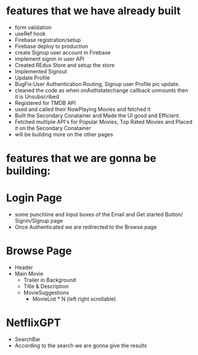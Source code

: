 # features that we have already built
- form validation
- useRef hook
- Firebase registration/setup
- Firebase deploy to production 
- create Signup  user account in Firebase 
- implement signin in user API
- Created REdux Store and setup the store
- Implemented Signout
- Update Profile
- BugFix:User Authentication Routing, Signup user Profile pic update.
- cleaned the code as when onAuthstatechange callback unmounts then it is Unsubscribed 
- Registered for TMDB API
- used and called their NowPlaying Movies and fetched it
- Built the Secondary Conatainer and Made the UI good and Efficient.
- Fetched multiple API's for Popular Movies, Top Rated Movies and Placed it on the Secondary Conatainer
- will be building more on the other pages











# features that we are gonna be building:


# Login Page
- some punchline and Input boxes of the Email and Get started Button/ Signin/Signup page
- Once Authenticated we are redirected to the Browse page


# Browse Page
- Header
- Main Movie
  - Trailer in Background
  - Title & Description
  - MovieSuggestions
    - MovieList * N (left right scrollable)

# NetflixGPT
  - SearchBar
  - According to the search we are gonna give the results
